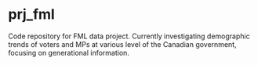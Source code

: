 # prj_fml
Code repository for FML data project. Currently investigating demographic trends of voters and MPs at various level of the Canadian government, focusing on generational information. 
